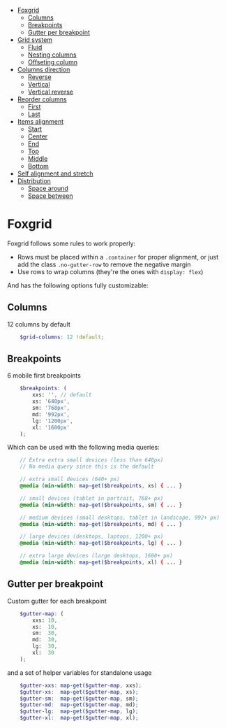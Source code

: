 *   [Foxgrid](#foxgrid)
    *   [Columns](#columns)
    *   [Breakpoints](#nbreakpoints)
    *   [Gutter per breakpoint](#gutter)
*   [Grid system](#grid-system)
    *   [Fluid](#fluid)
    *   [Nesting columns](#nesting-columns)
    *   [Offseting column](#offseting-columns)
*   [Columns direction](#columns-direction)
    *   [Reverse](#reverse)
    *   [Vertical](#vertical)
    *   [Vertical reverse](#vertical-reverse)
*   [Reorder columns](#reorder-columns)
    *   [First](#first)
    *   [Last](#last)
*   [Items alignment](#items-alignment)
    *   [Start](#start)
    *   [Center](#center)
    *   [End](#end)
    *   [Top](#top)
    *   [Middle](#middle)
    *   [Bottom](#bottom)
*   [Self alignment and stretch](#self-alignment)
*   [Distribution](#distrubution)
    *   [Space around](#space-around)
    *   [Space between](#space-between)

# Foxgrid

Foxgrid follows some rules to work properly:

*   Rows must be placed within a `.container` for proper alignment, or just add the class `.no-gutter-row` to remove the negative margin
*   Use rows to wrap columns (they're the ones with `display: flex`)

And has the following options fully customizable:

## Columns

12 columns by default

```scss
    $grid-columns: 12 !default;
```

## Breakpoints

6 mobile first breakpoints

```scss
    $breakpoints: (
        xxs: '', // default
        xs: '640px',
        sm: '768px',
        md: '992px',
        lg: '1200px',
        xl: '1600px'
    );
```

Which can be used with the following media queries:

```scss
    // Extra extra small devices (less than 640px)
    // No media query since this is the default

    // extra small devices (640+ px)
    @media (min-width: map-get($breakpoints, xs) { ... }

    // small devices (tablet in portrait, 768+ px)
    @media (min-width: map-get($breakpoints, sm) { ... }

    // medium devices (small desktops, tablet in landscape, 992+ px)
    @media (min-width: map-get($breakpoints, md) { ... }

    // large devices (desktops, laptops, 1200+ px)
    @media (min-width: map-get($breakpoints, lg) { ... }

    // extra large devices (large desktops, 1600+ px)
    @media (min-width: map-get($breakpoints, xl) { ... }
```

## Gutter per breakpoint

Custom gutter for each breakpoint

```scss
    $gutter-map: (
        xxs: 10,
        xs:  10,
        sm:  30,
        md:  30,
        lg:  30,
        xl:  30
    );
```

and a set of helper variables for standalone usage

```scss
    $gutter-xxs: map-get($gutter-map, xxs);
    $gutter-xs:  map-get($gutter-map, xs);
    $gutter-sm:  map-get($gutter-map, sm);
    $gutter-md:  map-get($gutter-map, md);
    $gutter-lg:  map-get($gutter-map, lg);
    $gutter-xl:  map-get($gutter-map, xl);
```
